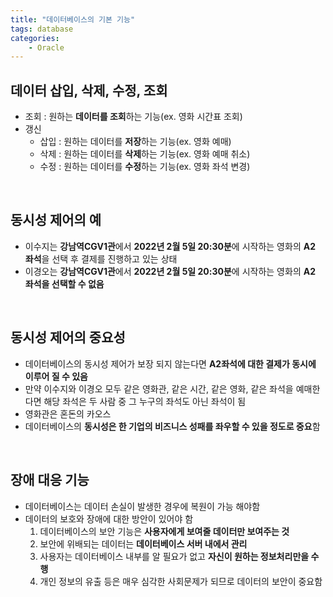 ```yaml
---
title: "데이터베이스의 기본 기능"
tags: database
categories: 
    - Oracle
---
```


## 데이터 삽입, 삭제, 수정, 조회
- 조회 : 원하는 **데이터를 조회**하는 기능(ex. 영화 시간표 조회)
- 갱신
    - 삽입 : 원하는 데이터를 **저장**하는 기능(ex. 영화 예매)
    - 삭제 : 원하는 데이터를 **삭제**하는 기능(ex. 영화 예매 취소)
    - 수정 : 원하는 데이터를 **수정**하는 기능(ex. 영화 좌석 변경)

<br>

## 동시성 제어의 예
- 이수지는 **강남역CGV1관**에서 **2022년 2월 5일 20:30분**에 시작하는 영화의 **A2 좌석**을 선택 후 결제를 진행하고 있는 상태
- 이경오는 **강남역CGV1관**에서 **2022년 2월 5일 20:30분**에 시작하는 영화의 **A2 좌석을 선택할 수 없음**

<br>

## 동시성 제어의 중요성
- 데이터베이스의 동시성 제어가 보장 되지 않는다면 **A2좌석에 대한 결제가 동시에 이루어 질 수 있음**
- 만약 이수지와 이경오 모두 같은 영화관, 같은 시간, 같은 영화, 같은 좌석을 예매한다면 해당 좌석은 두 사람 중 그 누구의 좌석도 아닌 좌석이 됨
- 영화관은 혼돈의 카오스
- 데이터베이스의 **동시성은 한 기업의 비즈니스 성패를 좌우할 수 있을 정도로 중요**함

<br>

## 장애 대응 기능
- 데이터베이스는 데이터 손실이 발생한 경우에 복원이 가능 해야함
- 데이터의 보호와 장애에 대한 방안이 있어야 함
    1. 데이터베이스의 보안 기능은 **사용자에게 보여줄 데이터만 보여주는 것**
    2. 보안에 위배되는 데이터는 **데이터베이스 서버 내에서 관리**
    3. 사용자는 데이터베이스 내부를 알 필요가 없고 **자신이 원하는 정보처리만을 수행**
    4. 개인 정보의 유출 등은 매우 심각한 사회문제가 되므로 데이터의 보안이 중요함